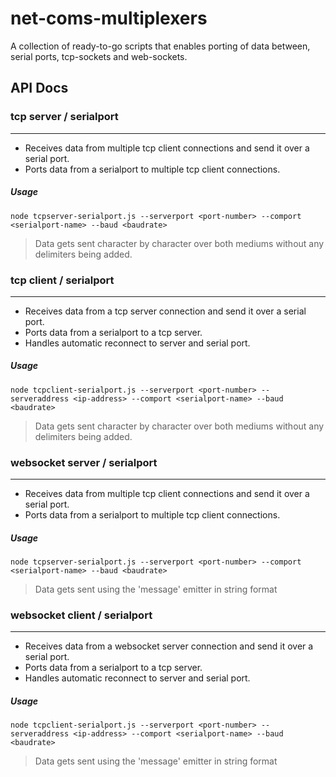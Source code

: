 # net-coms-multiplexers

A collection of ready-to-go scripts that enables porting of data between, serial ports, tcp-sockets and web-sockets.

## API Docs
### tcp server / serialport

----------

- Receives data from multiple tcp client connections and send it over a serial port.
- Ports data from a serialport to multiple tcp client connections.

##### Usage

    node tcpserver-serialport.js --serverport <port-number> --comport <serialport-name> --baud <baudrate>

> Data gets sent character by character over both mediums without any delimiters being added.

### tcp client / serialport

----------

- Receives data from a tcp server connection and send it over a serial port.
- Ports data from a serialport to a tcp server.
- Handles automatic reconnect to server and serial port.

##### Usage

    node tcpclient-serialport.js --serverport <port-number> --serveraddress <ip-address> --comport <serialport-name> --baud <baudrate>

> Data gets sent character by character over both mediums without any delimiters being added.

### websocket server / serialport

----------

- Receives data from multiple tcp client connections and send it over a serial port.
- Ports data from a serialport to multiple tcp client connections.

##### Usage

    node tcpserver-serialport.js --serverport <port-number> --comport <serialport-name> --baud <baudrate>

> Data gets sent using the 'message' emitter in string format

### websocket client / serialport

----------

- Receives data from a websocket server connection and send it over a serial port.
- Ports data from a serialport to a tcp server.
- Handles automatic reconnect to server and serial port.

##### Usage

    node tcpclient-serialport.js --serverport <port-number> --serveraddress <ip-address> --comport <serialport-name> --baud <baudrate>

> Data gets sent using the 'message' emitter in string format
